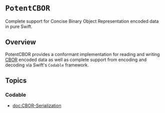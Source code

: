 # ``PotentCBOR``

Complete support for Concise Binary Object Representation encoded data in pure Swift.

## Overview

PotentCBOR provides a conformant implementation for reading and writing [CBOR](https://cbor.io) encoded data as well
as complete support from encoding and decoding via Swift's `Codable` framework.

## Topics

### Codable

- <doc:CBOR-Serialization>
